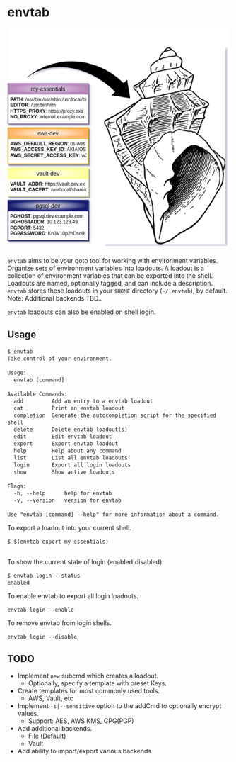 # envtab

![diagram](diagram.png "Take control of your environment")

`envtab` aims to be your goto tool for working with environment variables. Organize sets of environment variables into loadouts. A loadout is a collection of environment variables that can be exported into the shell. Loadouts are named, optionally tagged, and can include a description. `envtab` stores these loadouts in your `$HOME` directory (`~/.envtab`), by default. Note: Additional backends TBD..

`envtab` loadouts can also be enabled on shell login.

## Usage

```shell
$ envtab
Take control of your environment.

Usage:
  envtab [command]

Available Commands:
  add         Add an entry to a envtab loadout
  cat         Print an envtab loadout
  completion  Generate the autocompletion script for the specified shell
  delete      Delete envtab loadout(s)
  edit        Edit envtab loadout
  export      Export envtab loadout
  help        Help about any command
  list        List all envtab loadouts
  login       Export all login loadouts
  show        Show active loadouts

Flags:
  -h, --help      help for envtab
  -v, --version   version for envtab

Use "envtab [command] --help" for more information about a command.
```

To export a loadout into your current shell.

```shell
$ $(envtab export my-essentials)


```

To show the current state of login (enabled|disabled).

```shell
$ envtab login --status
enabled
```

To enable envtab to export all login loadouts.

```shell
envtab login --enable
```

To remove envtab from login shells.

```shell
envtab login --disable
```

## TODO

- Implement `new` subcmd which creates a loadout.
  - Optionally, specify a template with preset Keys.
- Create templates for most commonly used tools.
  - AWS, Vault, etc
- Implement `-s|--sensitive` option to the addCmd to optionally encrypt values.
  - Support: AES, AWS KMS, GPG(PGP)
- Add additional backends.
  - File (Default)
  - Vault
- Add ability to import/export various backends
